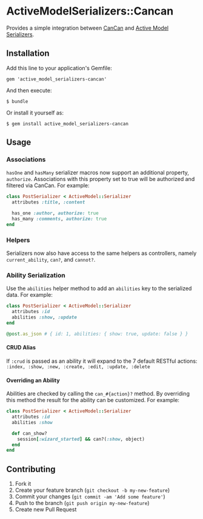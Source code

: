 # ActiveModelSerializers::Cancan

Provides a simple integration between [CanCan](https://github.com/ryanb/cancan) and [Active Model Serializers](https://github.com/josevalim/active_model_serializers).

## Installation

Add this line to your application's Gemfile:

    gem 'active_model_serializers-cancan'

And then execute:

    $ bundle

Or install it yourself as:

    $ gem install active_model_serializers-cancan

## Usage

### Associations

`hasOne` and `hasMany` serializer macros now support an additional property, `authorize`. Associations with this property set to true will be authorized and filtered via CanCan. For example:

```ruby
class PostSerializer < ActiveModel::Serializer
  attributes :title, :content

  has_one :author, authorize: true
  has_many :comments, authorize: true
end
```

### Helpers

Serializers now also have access to the same helpers as controllers, namely `current_ability`, `can?`, and `cannot?`.

### Ability Serialization

Use the `abilities` helper method to add an `abilities` key to the serialized data. For example:

```ruby
class PostSerializer < ActiveModel::Serializer
  attributes :id
  abilities :show, :update
end

@post.as_json # { id: 1, abilities: { show: true, update: false } }
```

#### CRUD Alias

If `:crud` is passed as an ability it will expand to the 7 default RESTful actions: `:index, :show, :new, :create, :edit, :update, :delete`

#### Overriding an Ability

Abilities are checked by calling the `can_#{action}?` method.  By overriding this method the result for the ability can be customized. For example:

```ruby
class PostSerializer < ActiveModel::Serializer
  attributes :id
  abilities :show

  def can_show?
    session[:wizard_started] && can?(:show, object)
  end
end
```

## Contributing

1. Fork it
2. Create your feature branch (`git checkout -b my-new-feature`)
3. Commit your changes (`git commit -am 'Add some feature'`)
4. Push to the branch (`git push origin my-new-feature`)
5. Create new Pull Request
